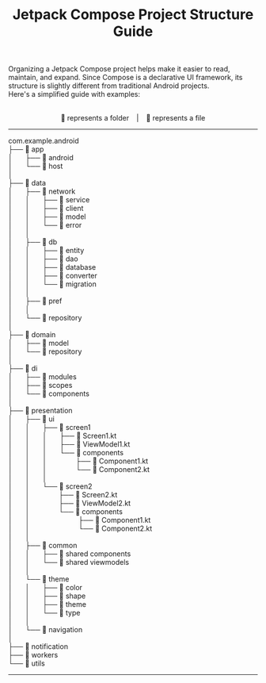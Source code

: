 <h1 align="center" > 
Jetpack Compose Project Structure Guide  
</h1>

<br>

Organizing a Jetpack Compose project helps make it easier to read, maintain, and expand. Since Compose is a declarative UI framework, its structure is slightly different from traditional Android projects.  
Here's a simplified guide with examples:

<br>
<!-- ------------ Project Structure Example ------------ -->

<div align="center" > 
📂 represents a folder &ensp; | &ensp; 📄 represents a file  
</div>

---

com.example.android  
├── 📂 app  
│ &ensp; &ensp; ├── 📂 android  
│ &ensp; &ensp; └── 📂 host  
│       
├── 📂 data  
│ &ensp; &ensp; ├── 📂 network  
│ &ensp; &ensp; │ &ensp; &ensp; ├── 📂 service  
│ &ensp; &ensp; │ &ensp; &ensp; ├── 📂 client  
│ &ensp; &ensp; │ &ensp; &ensp; ├── 📂 model  
│ &ensp; &ensp; │ &ensp; &ensp; └── 📂 error  
│ &ensp; &ensp; │  
│ &ensp; &ensp; ├── 📂 db  
│ &ensp; &ensp; │ &ensp; &ensp; ├── 📂 entity  
│ &ensp; &ensp; │ &ensp; &ensp; ├── 📂 dao  
│ &ensp; &ensp; │ &ensp; &ensp; ├── 📂 database  
│ &ensp; &ensp; │ &ensp; &ensp; ├── 📂 converter  
│ &ensp; &ensp; │ &ensp; &ensp; └── 📂 migration  
│ &ensp; &ensp; │  
│ &ensp; &ensp; ├── 📂 pref  
│ &ensp; &ensp; │    
│ &ensp; &ensp; └── 📂 repository  
│ &ensp; &ensp;  
├── 📂 domain    
│ &ensp; &ensp; ├── 📂 model  
│ &ensp; &ensp; └── 📂 repository  
│  
├── 📂 di  
│ &ensp; &ensp; ├── 📂 modules  
│ &ensp; &ensp; ├── 📂 scopes  
│ &ensp; &ensp; └── 📂 components  
│  
├── 📂 presentation  
│ &ensp; &ensp; ├── 📂 ui  
│ &ensp; &ensp; │ &ensp; &ensp; ├── 📂 screen1  
│ &ensp; &ensp; │ &ensp; &ensp; │ &ensp; &ensp; ├── 📄 Screen1.kt  
│ &ensp; &ensp; │ &ensp; &ensp; │ &ensp; &ensp; ├── 📄 ViewModel1.kt  
│ &ensp; &ensp; │ &ensp; &ensp; │ &ensp; &ensp; └── 📂 components  
│ &ensp; &ensp; │ &ensp; &ensp; │ &ensp; &ensp; &ensp; &ensp; &ensp;  ├── 📄 Component1.kt  
│ &ensp; &ensp; │ &ensp; &ensp; │  &ensp; &ensp; &ensp; &ensp; &ensp; └── 📄 Component2.kt  
│ &ensp; &ensp; │ &ensp; &ensp; │  
│ &ensp; &ensp; │ &ensp; &ensp; └── 📂 screen2  
│ &ensp; &ensp; │ &ensp; &ensp; &ensp; &ensp; &ensp; ├── 📄 Screen2.kt  
│ &ensp; &ensp; │ &ensp; &ensp; &ensp; &ensp; &ensp; ├── 📄 ViewModel2.kt  
│ &ensp; &ensp; │ &ensp; &ensp; &ensp; &ensp; &ensp; └── 📂 components  
│ &ensp; &ensp; │ &ensp; &ensp; &ensp; &ensp; &ensp;&ensp; &ensp; &ensp; &ensp;  ├── 📄 Component1.kt  
│ &ensp; &ensp; │ &ensp; &ensp; &ensp; &ensp; &ensp;&ensp; &ensp; &ensp; &ensp;  └── 📄 Component2.kt  
│ &ensp; &ensp; │  
│ &ensp; &ensp; ├── 📂 common  
│ &ensp; &ensp; │ &ensp; &ensp; ├── 📂 shared components  
│ &ensp; &ensp; │ &ensp; &ensp; └── 📂 shared viewmodels  
│ &ensp; &ensp; │     
│ &ensp; &ensp; └── 📂 theme  
│ &ensp; &ensp; │ &ensp; &ensp; ├── 📄 color  
│ &ensp; &ensp; │ &ensp; &ensp; ├── 📄 shape  
│ &ensp; &ensp; │ &ensp; &ensp; ├── 📄 theme  
│ &ensp; &ensp; │ &ensp; &ensp; └── 📄 type  
│ &ensp; &ensp; │  
│ &ensp; &ensp; └── 📂 navigation  
│         
├── 📂 notification  
├── 📂 workers  
└── 📂 utils

---
